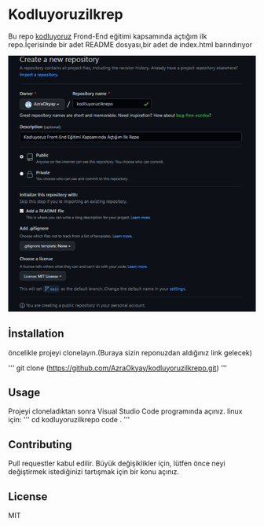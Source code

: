 # Kodluyoruzilkrep
 Bu repo [kodluyoruz](https://kodluyoruz.org/tr/kodluyoruz/?_ga=2.127875595.781223337.1674413896-1748103213.1674413896&_gl=1%2Alubqqb%2A_ga%2AMTc0ODEwMzIxMy4xNjc0NDEzODk2%2A_ga_MY3W9VG77C%2AMTY3NDQxMzg5NS4xLjEuMTY3NDQxNDEzOC4wLjAuMA..) Frond-End eğitimi kapsamında açtığım ilk repo.İçerisinde bir adet README dosyası,bir adet de index.html barındırıyor

![kayıt ekranım](/Ekran%20Al%C4%B1nt%C4%B1s%C4%B1.PNG)

## İnstallation
öncelikle projeyi clonelayın.(Buraya sizin reponuzdan aldığınız link gelecek)

'''
git clone (https://github.com/AzraOkyay/kodluyoruzilkrepo.git)
'''

## Usage
Projeyi cloneladıktan sonra Visual Studio Code programında açınız.
linux için:
'''
 cd kodluyoruzilkrepo
code .
'''

## Contributing
Pull requestler kabul edilir. Büyük değişiklikler için, lütfen önce neyi değiştirmek istediğinizi tartışmak için bir konu açınız.

## License
MIT

